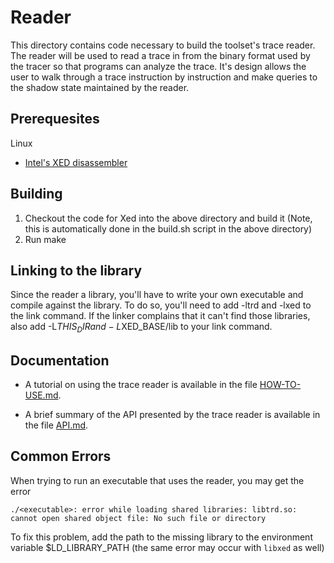 # Reader #

This directory contains code necessary to build the toolset's trace reader. The reader will be used to read a trace in from the binary format used by the tracer so that programs can analyze the trace. It's design allows the user to walk through a trace instruction by instruction and make queries to the shadow state maintained by the reader.

## Prerequesites ##

Linux

* [Intel's XED disassembler](https://software.intel.com/en-us/articles/xed-x86-encoder-decoder-software-library)

## Building ##

1. Checkout the code for Xed into the above directory and build it (Note, this is automatically done in the build.sh script in the above directory)
2. Run make

## Linking to the library ##

Since the reader a library, you'll have to write your own executable and compile against the library. To do so, you'll need to add -ltrd and -lxed to the link command. If the linker complains that it can't find those libraries, also add -L$THIS_DIR and -L$XED_BASE/lib to your link command.

## Documentation ##
* A tutorial on using the trace reader is available in the file [HOW-TO-USE.md](HOW-TO-USE.md).

* A brief summary of the API presented by the trace reader is available in the file [API.md](API.md).

## Common Errors ##

 When trying to run an executable that uses the reader, you may get the error

    ./<executable>: error while loading shared libraries: libtrd.so: cannot open shared object file: No such file or directory
    
To fix this problem, add the path to the missing library to the environment variable $LD_LIBRARY_PATH (the same error may occur with `libxed` as well)

